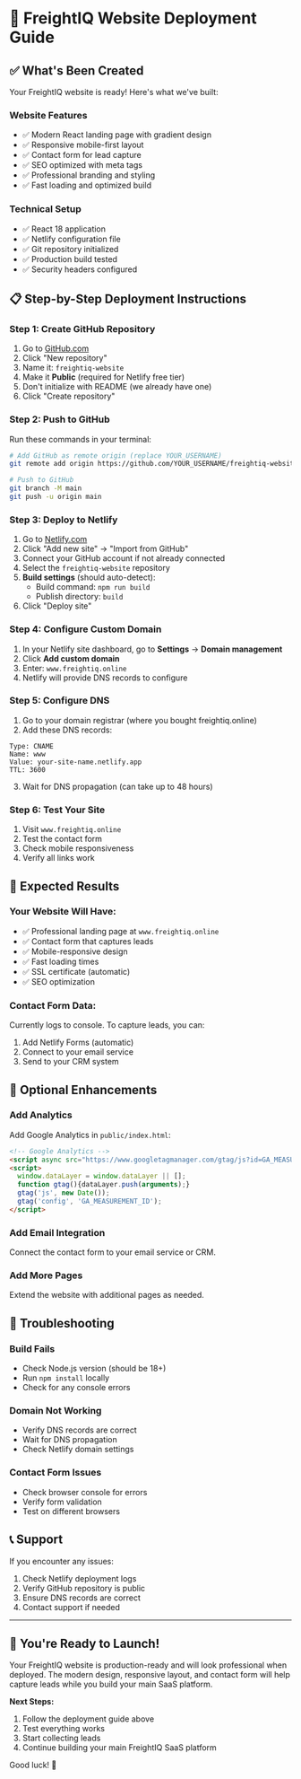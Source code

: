 # 🚀 FreightIQ Website Deployment Guide

## ✅ What's Been Created

Your FreightIQ website is ready! Here's what we've built:

### **Website Features**
- ✅ Modern React landing page with gradient design
- ✅ Responsive mobile-first layout
- ✅ Contact form for lead capture
- ✅ SEO optimized with meta tags
- ✅ Professional branding and styling
- ✅ Fast loading and optimized build

### **Technical Setup**
- ✅ React 18 application
- ✅ Netlify configuration file
- ✅ Git repository initialized
- ✅ Production build tested
- ✅ Security headers configured

## 📋 **Step-by-Step Deployment Instructions**

### **Step 1: Create GitHub Repository**

1. Go to [GitHub.com](https://github.com)
2. Click "New repository"
3. Name it: `freightiq-website`
4. Make it **Public** (required for Netlify free tier)
5. Don't initialize with README (we already have one)
6. Click "Create repository"

### **Step 2: Push to GitHub**

Run these commands in your terminal:

```bash
# Add GitHub as remote origin (replace YOUR_USERNAME)
git remote add origin https://github.com/YOUR_USERNAME/freightiq-website.git

# Push to GitHub
git branch -M main
git push -u origin main
```

### **Step 3: Deploy to Netlify**

1. Go to [Netlify.com](https://netlify.com)
2. Click "Add new site" → "Import from GitHub"
3. Connect your GitHub account if not already connected
4. Select the `freightiq-website` repository
5. **Build settings** (should auto-detect):
   - Build command: `npm run build`
   - Publish directory: `build`
6. Click "Deploy site"

### **Step 4: Configure Custom Domain**

1. In your Netlify site dashboard, go to **Settings** → **Domain management**
2. Click **Add custom domain**
3. Enter: `www.freightiq.online`
4. Netlify will provide DNS records to configure

### **Step 5: Configure DNS**

1. Go to your domain registrar (where you bought freightiq.online)
2. Add these DNS records:

```
Type: CNAME
Name: www
Value: your-site-name.netlify.app
TTL: 3600
```

3. Wait for DNS propagation (can take up to 48 hours)

### **Step 6: Test Your Site**

1. Visit `www.freightiq.online`
2. Test the contact form
3. Check mobile responsiveness
4. Verify all links work

## 🎯 **Expected Results**

### **Your Website Will Have:**
- ✅ Professional landing page at `www.freightiq.online`
- ✅ Contact form that captures leads
- ✅ Mobile-responsive design
- ✅ Fast loading times
- ✅ SSL certificate (automatic)
- ✅ SEO optimization

### **Contact Form Data:**
Currently logs to console. To capture leads, you can:
1. Add Netlify Forms (automatic)
2. Connect to your email service
3. Send to your CRM system

## 🔧 **Optional Enhancements**

### **Add Analytics**
Add Google Analytics in `public/index.html`:
```html
<!-- Google Analytics -->
<script async src="https://www.googletagmanager.com/gtag/js?id=GA_MEASUREMENT_ID"></script>
<script>
  window.dataLayer = window.dataLayer || [];
  function gtag(){dataLayer.push(arguments);}
  gtag('js', new Date());
  gtag('config', 'GA_MEASUREMENT_ID');
</script>
```

### **Add Email Integration**
Connect the contact form to your email service or CRM.

### **Add More Pages**
Extend the website with additional pages as needed.

## 🚨 **Troubleshooting**

### **Build Fails**
- Check Node.js version (should be 18+)
- Run `npm install` locally
- Check for any console errors

### **Domain Not Working**
- Verify DNS records are correct
- Wait for DNS propagation
- Check Netlify domain settings

### **Contact Form Issues**
- Check browser console for errors
- Verify form validation
- Test on different browsers

## 📞 **Support**

If you encounter any issues:
1. Check Netlify deployment logs
2. Verify GitHub repository is public
3. Ensure DNS records are correct
4. Contact support if needed

---

## 🎉 **You're Ready to Launch!**

Your FreightIQ website is production-ready and will look professional when deployed. The modern design, responsive layout, and contact form will help capture leads while you build your main SaaS platform.

**Next Steps:**
1. Follow the deployment guide above
2. Test everything works
3. Start collecting leads
4. Continue building your main FreightIQ SaaS platform

Good luck! 🚀 